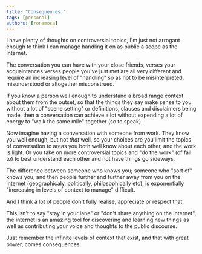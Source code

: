 ```yaml
---
title: "Consequences."
tags: [personal]
authors: [ronamosa]
---
```


I have plenty of thoughts on controversial topics, I'm just not arrogant enough to think I can manage handling it on as public a scope as the internet.

The conversation you can have with your close friends, verses your acquaintances verses people you've just met are all very different and require an increasing level of "handling" so as not to be misinterpreted, misunderstood or altogether misconstrued.

If you know a person well enough to understand a broad range context about them from the outset, so that the things they say make sense to you without a lot of "scene setting" or definitions, clauses and disclaimers being made, then a conversation can achieve a lot without expending a lot of energy to "walk the same mile" together (so to speak).

Now imagine having a conversation with someone from work. They know you well enough, but not _that_ well, so your choices are you limit the topics of conversation to areas you both well know about each other, and the work is light. Or you take on more controversial topics and "do the work" (of fail to) to best understand each other and not have things go sideways.

The difference between someone who knows you; someone who "sort of" knows you, and then people further and further away from you on the internet (geographicaly, politically, philosophically etc), is exponentially "increasing in levels of context to manage" difficult.

And I think a lot of people don't fully realise, appreciate or respect that.

This isn't to say "stay in your lane" or "don't share anything on the internet", the internet is an amazing tool for discovering and learning new things as well as contributing your voice and thoughts to the public discourse.

Just remember the infinite levels of context that exist, and that with great power, comes consequences.
